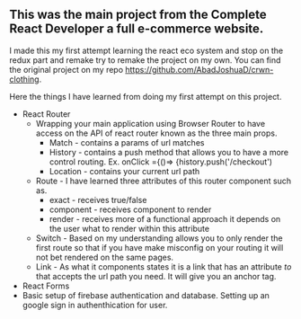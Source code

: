 ## This was the main project from the Complete React Developer a full e-commerce website. 

I made this my first attempt learning the react eco system and stop on the redux part and remake try to remake the project on my own. You can find the original project on my repo https://github.com/AbadJoshuaD/crwn-clothing.  


Here the things I have learned from doing my first attempt on this project.
* React Router
  - Wrapping your main application using Browser Router to have access on the API of react router known as the three main props.
    * Match - contains a params of url matches
    * History - contains a push method that allows you to have a more control routing. Ex. onClick ={()=> {history.push('/checkout')
    * Location - contains your current url path
  - Route - I have learned three attributes of this router component such as.
    * exact - receives true/false
    * component - receives component to render
    * render - receives more of a functional approach it depends on the user what to render within this attribute
  - Switch - Based on my understanding allows you to only render the first route so that if you have make misconfig on your routing it will not bet rendered on the same pages.
  - Link - As what it components states it is a link that has an attribute *to* that accepts the url path you need. It will give you an anchor tag.
* React Forms
* Basic setup of firebase authentication and database. Setting up an google sign in authenthication for user.

   
  
